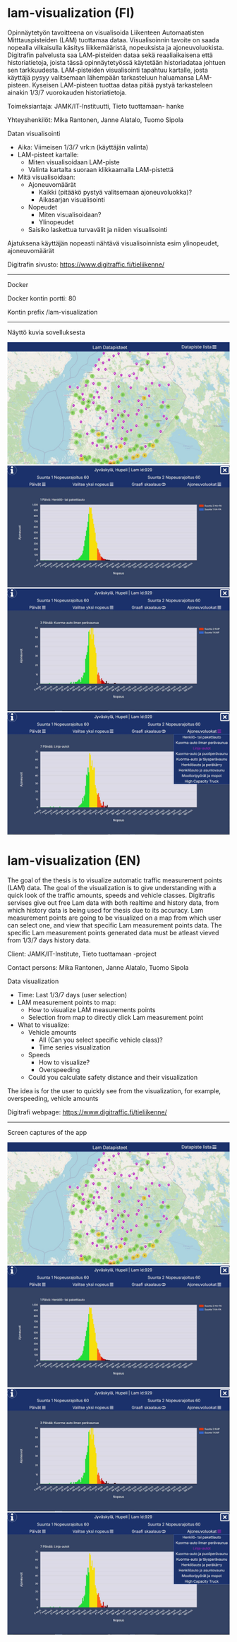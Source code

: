 # lam-visualization (FI)

Opinnäytetyön tavoitteena on visualisoida Liikenteen Automaatisten Mitttauspisteiden (LAM) tuottamaa dataa. Visualisoinnin tavoite on saada nopealla vilkaisulla käsitys liikkemääristä, nopeuksista ja ajoneuvoluokista. Digitrafin palvelusta saa LAM-pisteiden dataa sekä reaaliaikaisena että historiatietoja, joista tässä opinnäytetyössä käytetään historiadataa johtuen sen tarkkuudesta. LAM-pisteiden visualisointi tapahtuu kartalle, josta käyttäjä pysyy valitsemaan lähempään tarkasteluun haluamansa LAM-pisteen. Kyseisen LAM-pisteen tuottaa dataa pitää pystyä tarkasteleen ainakin 1/3/7 vuorokauden historiatietoja. 

Toimeksiantaja: JAMK/IT-Instituutti, Tieto tuottamaan- hanke

Yhteyshenkilöt:
Mika Rantonen,
Janne Alatalo,
Tuomo Sipola

Datan visualisointi

- Aika: Viimeisen 1/3/7 vrk:n (käyttäjän valinta)
- LAM-pisteet kartalle:
    - Miten visualisoidaan LAM-piste
    - Valinta kartalta suoraan klikkaamalla LAM-pistettä
- Mitä visualisoidaan:
    - Ajoneuvomäärät
        - Kaikki (pitääkö pystyä valitsemaan ajoneuvoluokka)?
        - Aikasarjan visualisointi
    - Nopeudet
        - Miten visualisoidaan?
        - Ylinopeudet
    - Saisiko laskettua turvavälit ja niiden visualisointi 

Ajatuksena käyttäjän nopeasti nähtävä visualisoinnista esim ylinopeudet, ajoneuvomäärät

Digitrafin sivusto: https://www.digitraffic.fi/tieliikenne/

---

Docker

Docker kontin portti: 80

Kontin prefix /lam-visualization

---

Näyttö kuvia sovelluksesta

![Kartta](https://github.com/ap-pynnonen/Lam-visualization/blob/main/Kartta_datapisteet.JPG)
![nopeudet1](https://github.com/ap-pynnonen/Lam-visualization/blob/main/Graafi_ajoneuvot%26nopeudet.JPG)
![nopeudet2](https://github.com/ap-pynnonen/Lam-visualization/blob/main/Graafi_ajoneuvot%26nopeudet2.JPG)
![nopeudet3](https://github.com/ap-pynnonen/Lam-visualization/blob/main/Graafi_ajoneuvot%26nopeudet3.JPG)

# lam-visualization (EN)

The goal of the thesis is to visualize automatic traffic measurement points (LAM) data. The goal of the visualization is to give understanding with a quick look of the traffic amounts, speeds and vehicle classes. Digitrafis servises give out free Lam data with both realtime and history data, from which history data is being used for thesis due to its accuracy. Lam measurement points are going to be visualized on a map from which user can select one, and view that specific Lam measurement points data. The specific Lam measurement points generated data must be atleast vieved from 1/3/7 days history data.

Client: JAMK/IT-Institute, Tieto tuottamaan -project

Contact persons:
Mika Rantonen,
Janne Alatalo,
Tuomo Sipola

Data visualization

- Time: Last 1/3/7 days (user selection)
- LAM measurement points to map:
    - How to visualize LAM measurements points
    - Selection from map to directly click Lam measurement point
- What to visualize:
    - Vehicle amounts
        - All (Can you select specific vehicle class)?
        - Time series visualization
    - Speeds
        - How to visualize?
        - Overspeeding
    - Could you calculate safety distance and their visualization

The idea is for the user to quickly see from the visualization, for example, overspeeding, vehicle amounts

Digitrafi webpage: https://www.digitraffic.fi/tieliikenne/

---

Screen captures of the app

![Kartta](https://github.com/ap-pynnonen/Lam-visualization/blob/main/Kartta_datapisteet.JPG)
![nopeudet1](https://github.com/ap-pynnonen/Lam-visualization/blob/main/Graafi_ajoneuvot%26nopeudet.JPG)
![nopeudet2](https://github.com/ap-pynnonen/Lam-visualization/blob/main/Graafi_ajoneuvot%26nopeudet2.JPG)
![nopeudet3](https://github.com/ap-pynnonen/Lam-visualization/blob/main/Graafi_ajoneuvot%26nopeudet3.JPG)
